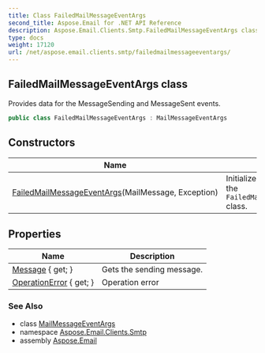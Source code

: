 ```yaml
---
title: Class FailedMailMessageEventArgs
second_title: Aspose.Email for .NET API Reference
description: Aspose.Email.Clients.Smtp.FailedMailMessageEventArgs class. Provides data for the MessageSending and MessageSent events
type: docs
weight: 17120
url: /net/aspose.email.clients.smtp/failedmailmessageeventargs/
---
```

## FailedMailMessageEventArgs class

Provides data for the MessageSending and MessageSent events.

```csharp
public class FailedMailMessageEventArgs : MailMessageEventArgs
```

## Constructors

| Name | Description |
| --- | --- |
| [FailedMailMessageEventArgs](failedmailmessageeventargs/)(MailMessage, Exception) | Initializes a new instance of the `FailedMailMessageEventArgs` class. |

## Properties

| Name | Description |
| --- | --- |
| [Message](../../aspose.email.clients.smtp/mailmessageeventargs/message/) { get; } | Gets the sending message. |
| [OperationError](../../aspose.email.clients.smtp/failedmailmessageeventargs/operationerror/) { get; } | Operation error |

### See Also

* class [MailMessageEventArgs](../mailmessageeventargs/)
* namespace [Aspose.Email.Clients.Smtp](../../aspose.email.clients.smtp/)
* assembly [Aspose.Email](../../)


